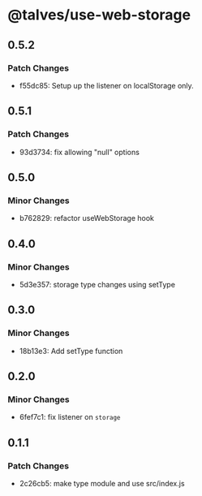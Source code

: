 # @talves/use-web-storage

## 0.5.2

### Patch Changes

- f55dc85: Setup up the listener on localStorage only.

## 0.5.1

### Patch Changes

- 93d3734: fix allowing "null" options

## 0.5.0

### Minor Changes

- b762829: refactor useWebStorage hook

## 0.4.0

### Minor Changes

- 5d3e357: storage type changes using setType

## 0.3.0

### Minor Changes

- 18b13e3: Add setType function

## 0.2.0

### Minor Changes

- 6fef7c1: fix listener on `storage`

## 0.1.1

### Patch Changes

- 2c26cb5: make type module and use src/index.js
